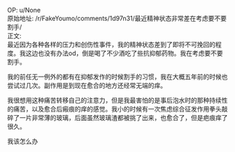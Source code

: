 
OP: u/None  
原始地址: /r/FakeYoumo/comments/1d97n31/最近精神状态非常差在考虑要不要割手/  
正文:  
最近因为各种各样的压力和创伤性事件，我的精神状态差到了即将不可挽回的程度。我这边也没有办法od，倒是喝了不少酒吃了些抗抑郁药物。我在考虑要不要割手。

我的前任无一例外的都有在抑郁发作的时候割手的习惯，我在大概五年前的时候也尝试过几次。副作用是到现在愈合的地方还经常无端的痒。

我很想用这种痛苦转移自己的注意力，但是我最害怕的是事后泡水时的那种持续性的痛苦，以及愈合后瘢痕的痒的感觉。我小的时候有一次焦虑综合征发作用拳头敲碎了一片非常薄的玻璃，后面虽然玻璃渣都被挑了出来，也愈合了，但是疤痕痒了很久。

我该怎么办
